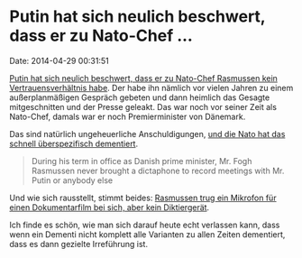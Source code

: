 Putin hat sich neulich beschwert, dass er zu Nato-Chef \...
===========================================================

Date: 2014-04-29 00:31:51

[Putin hat sich neulich beschwert, dass er zu Nato-Chef Rasmussen kein
Vertrauensverhältnis
habe](http://rt.com/news/putin-rasmussen-leak-recording-152/). Der habe
ihn nämlich vor vielen Jahren zu einem außerplanmäßigen Gespräch gebeten
und dann heimlich das Gesagte mitgeschnitten und der Presse geleakt. Das
war noch vor seiner Zeit als Nato-Chef, damals war er noch
Premierminister von Dänemark.

Das sind natürlich ungeheuerliche Anschuldigungen, [und die Nato hat das
schnell überspezifisch
dementiert](http://www.reuters.com/article/2014/04/17/us-ukraine-crisis-denial-idUSBREA3G16V20140417).

> During his term in office as Danish prime minister, Mr. Fogh Rasmussen
> never brought a dictaphone to record meetings with Mr. Putin or
> anybody else

Und wie sich rausstellt, stimmt beides: [Rasmussen trug ein Mikrofon für
einen Dokumentarfilm bei sich, aber kein
Diktiergerät](http://politiken.dk/udland/ECE2266464/instruktoer-fogh-havde-mikrofon-paa-under-putin-samtale/).

Ich finde es schön, wie man sich darauf heute echt verlassen kann, dass
wenn ein Dementi nicht komplett alle Varianten zu allen Zeiten
dementiert, dass es dann gezielte Irreführung ist.
